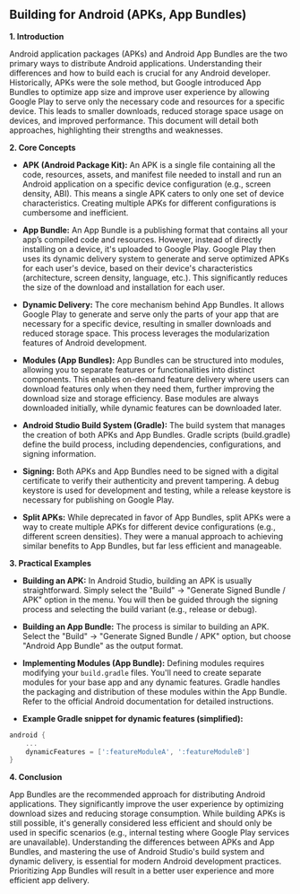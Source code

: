 ## Building for Android (APKs, App Bundles)

**1. Introduction**

Android application packages (APKs) and Android App Bundles are the two primary ways to distribute Android applications.  Understanding their differences and how to build each is crucial for any Android developer.  Historically, APKs were the sole method, but Google introduced App Bundles to optimize app size and improve user experience by allowing Google Play to serve only the necessary code and resources for a specific device. This leads to smaller downloads, reduced storage space usage on devices, and improved performance.  This document will detail both approaches, highlighting their strengths and weaknesses.

**2. Core Concepts**

* **APK (Android Package Kit):** An APK is a single file containing all the code, resources, assets, and manifest file needed to install and run an Android application on a specific device configuration (e.g., screen density, ABI).  This means a single APK caters to only one set of device characteristics.  Creating multiple APKs for different configurations is cumbersome and inefficient.

* **App Bundle:** An App Bundle is a publishing format that contains all your app’s compiled code and resources.  However, instead of directly installing on a device, it's uploaded to Google Play. Google Play then uses its dynamic delivery system to generate and serve optimized APKs for each user's device, based on their device's characteristics (architecture, screen density, language, etc.).  This significantly reduces the size of the download and installation for each user.

* **Dynamic Delivery:** The core mechanism behind App Bundles.  It allows Google Play to generate and serve only the parts of your app that are necessary for a specific device, resulting in smaller downloads and reduced storage space. This process leverages the modularization features of Android development.

* **Modules (App Bundles):** App Bundles can be structured into modules, allowing you to separate features or functionalities into distinct components.  This enables on-demand feature delivery where users can download features only when they need them, further improving the download size and storage efficiency.  Base modules are always downloaded initially, while dynamic features can be downloaded later.

* **Android Studio Build System (Gradle):** The build system that manages the creation of both APKs and App Bundles.  Gradle scripts (build.gradle) define the build process, including dependencies, configurations, and signing information.

* **Signing:** Both APKs and App Bundles need to be signed with a digital certificate to verify their authenticity and prevent tampering.  A debug keystore is used for development and testing, while a release keystore is necessary for publishing on Google Play.

* **Split APKs:**  While deprecated in favor of App Bundles, split APKs were a way to create multiple APKs for different device configurations (e.g., different screen densities). They were a manual approach to achieving similar benefits to App Bundles, but far less efficient and manageable.


**3. Practical Examples**

* **Building an APK:**  In Android Studio, building an APK is usually straightforward.  Simply select the "Build" -> "Generate Signed Bundle / APK" option in the menu.  You will then be guided through the signing process and selecting the build variant (e.g., release or debug).

* **Building an App Bundle:** The process is similar to building an APK. Select the "Build" -> "Generate Signed Bundle / APK" option, but choose "Android App Bundle" as the output format.

* **Implementing Modules (App Bundle):**  Defining modules requires modifying your `build.gradle` files.  You'll need to create separate modules for your base app and any dynamic features.  Gradle handles the packaging and distribution of these modules within the App Bundle.  Refer to the official Android documentation for detailed instructions.

* **Example Gradle snippet for dynamic features (simplified):**

```gradle
android {
    ...
    dynamicFeatures = [':featureModuleA', ':featureModuleB']
}
```


**4. Conclusion**

App Bundles are the recommended approach for distributing Android applications.  They significantly improve the user experience by optimizing download sizes and reducing storage consumption.  While building APKs is still possible, it's generally considered less efficient and should only be used in specific scenarios (e.g., internal testing where Google Play services are unavailable).  Understanding the differences between APKs and App Bundles, and mastering the use of Android Studio's build system and dynamic delivery, is essential for modern Android development practices.  Prioritizing App Bundles will result in a better user experience and more efficient app delivery.